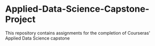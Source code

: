 # Applied-Data-Science-Capstone-Project
This repository contains assignments for the completion of Courseras' Applied Data Science capstone
